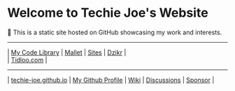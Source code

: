 <h1 id="_hero-title">Welcome to Techie Joe's Website</h1>

👔 This is a static site hosted on GitHub showcasing my work and interests.

---

| [My Code Library][library] | [Mallet][mallet] | [Sites][sites] | [Dzikr][dzikr] |  
| [Tidloo.com][tidloo] |

---

| [techie-joe.github.io][website] | [My Github Profile][profile] | [Wiki][wiki] | [Discussions][discussions] | [Sponsor][sponsor] |

[website]: //techie-joe.github.io "Techie Joe's Website"
[profile]: //github.com/techie-joe "Techie Joe's GitHub Profile"
[wiki]:    //github.com/techie-joe/techie-joe/wiki "Techie Joe's Wiki"
[discussions]: //github.com/techie-joe/techie-joe/discussions "💬 Techie Joe's Discussions"
[gists]:   //gist.github.com/techie-joe "Techie Joe's Gists"
[sponsor]: //github.com/sponsors/techie-joe "☕️ Buy me a coffee .."

[library]: //techie-joe.github.io/library/ "Techie Joe's Library"
[mallet]:  //techie-joe.github.io/mallet/ "Techie Joe's Mallet"
[sites]:   //techie-joe.github.io/sites/ "Techie Joe's Sites"
[dzikr]:   //techie-joe.github.io/dzikr/ "Techie Joe's Dzikr Wordpress Plugin"

[tidloo]: //tidloo.com "Visit Tidloo.com"
